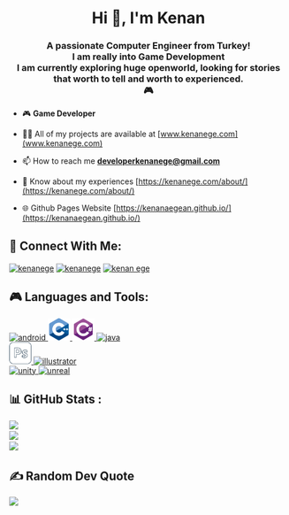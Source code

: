 <h1 align="center">Hi 👾, I'm Kenan</h1>
<h3 align="center">A passionate Computer Engineer from Turkey! <br> I am really into Game Development  <br> I am currently exploring huge openworld, looking for stories that worth to tell and worth to experienced.  <br> 🎮</h3>


- 🎮 **Game Developer**

- 👨‍💻 All of my projects are available at [www.kenanege.com](www.kenanege.com)

- 📫 How to reach me **developerkenanege@gmail.com**

- 📄 Know about my experiences [https://kenanege.com/about/](https://kenanege.com/about/)

- 🌐 Github Pages Website [https://kenanaegean.github.io/](https://kenanaegean.github.io/) 

## 👾 Connect With Me:
<p align="left">
<a href="https://linkedin.com/in/kenanege" target="blank"><img align="center" src="https://raw.githubusercontent.com/rahuldkjain/github-profile-readme-generator/master/src/images/icons/Social/linked-in-alt.svg" alt="kenanege" height="30" width="40" /></a>
<a href="https://instagram.com/kenanege" target="blank"><img align="center" src="https://raw.githubusercontent.com/rahuldkjain/github-profile-readme-generator/master/src/images/icons/Social/instagram.svg" alt="kenanege" height="30" width="40" /></a>
<a href="https://www.youtube.com/channel/UCds6Gb5gvdc6_zyXa8u5e0w" target="blank"><img align="center" src="https://raw.githubusercontent.com/rahuldkjain/github-profile-readme-generator/master/src/images/icons/Social/youtube.svg" alt="kenan ege" height="30" width="40" /></a>
</p>

<!-- 
## 🌐Socials
[![Instagram](https://img.shields.io/badge/Instagram-%23E4405F.svg?logo=Instagram&logoColor=white)](https://instagram.com/kenanege) [![LinkedIn](https://img.shields.io/badge/LinkedIn-%230077B5.svg?logo=linkedin&logoColor=white)](https://linkedin.com/in/kenanege) [![YouTube](https://img.shields.io/badge/YouTube-%23FF0000.svg?logo=YouTube&logoColor=white)](https://youtube.com/c/UCds6Gb5gvdc6_zyXa8u5e0w) 
-->

## 🎮 Languages and Tools:
<p align="left"> 
  <a href="https://developer.android.com" target="_blank" rel="noreferrer"> <img src="https://cdn.icon-icons.com/icons2/615/PNG/256/ndroid_icon-icons.com_56594.png" alt="android" width="40" height="40"/> </a> 
  <a href="https://www.w3schools.com/cpp/" target="_blank" rel="noreferrer"> <img src="https://raw.githubusercontent.com/devicons/devicon/master/icons/cplusplus/cplusplus-original.svg" alt="cplusplus" width="40" height="40"/> </a> 
  <a href="https://www.w3schools.com/cs/" target="_blank" rel="noreferrer"> <img src="https://raw.githubusercontent.com/devicons/devicon/master/icons/csharp/csharp-original.svg" alt="csharp" width="40" height="40"/> </a>
  <a href="https://www.java.com" target="_blank" rel="noreferrer"> <img src="https://cdn.icon-icons.com/icons2/1381/PNG/512/java_93883.png" alt="java" width="40" height="40"/> </a>
  <br>
  <a href="https://www.photoshop.com/en" target="_blank" rel="noreferrer"> <img src="https://raw.githubusercontent.com/devicons/devicon/master/icons/photoshop/photoshop-line.svg" alt="photoshop" width="40" height="40"/> </a>
  <a href="https://www.adobe.com/in/products/illustrator.html" target="_blank" rel="noreferrer"> <img src="https://www.vectorlogo.zone/logos/adobe_illustrator/adobe_illustrator-icon.svg" alt="illustrator" width="40" height="40"/> </a>
  <br>
  <a href="https://unity.com/" target="_blank" rel="noreferrer"> <img src="https://cdn.icon-icons.com/icons2/615/PNG/256/Unity_icon-icons.com_56592.png" alt="unity" width="40" height="40"/> </a> 
  <a href="https://unrealengine.com/" target="_blank" rel="noreferrer"> <img src="https://cdn.icon-icons.com/icons2/615/PNG/256/Unreal_Engine_icon-icons.com_56587.png" alt="unreal" width="40" height="40"/> </a> 
</p>

## 📊 GitHub Stats :
![](https://github-readme-stats.vercel.app/api?username=KenanAegean&theme=tokyonight&hide_border=false&include_all_commits=false&count_private=false)<br/>
![](https://github-readme-streak-stats.herokuapp.com/?user=KenanAegean&theme=tokyonight&hide_border=false)<br/>
![](https://github-readme-stats.vercel.app/api/top-langs/?username=KenanAegean&theme=tokyonight&hide_border=false&include_all_commits=false&count_private=false&layout=compact)


## ✍️ Random Dev Quote
![](https://quotes-github-readme.vercel.app/api?type=horizontal&theme=tokyonight)
